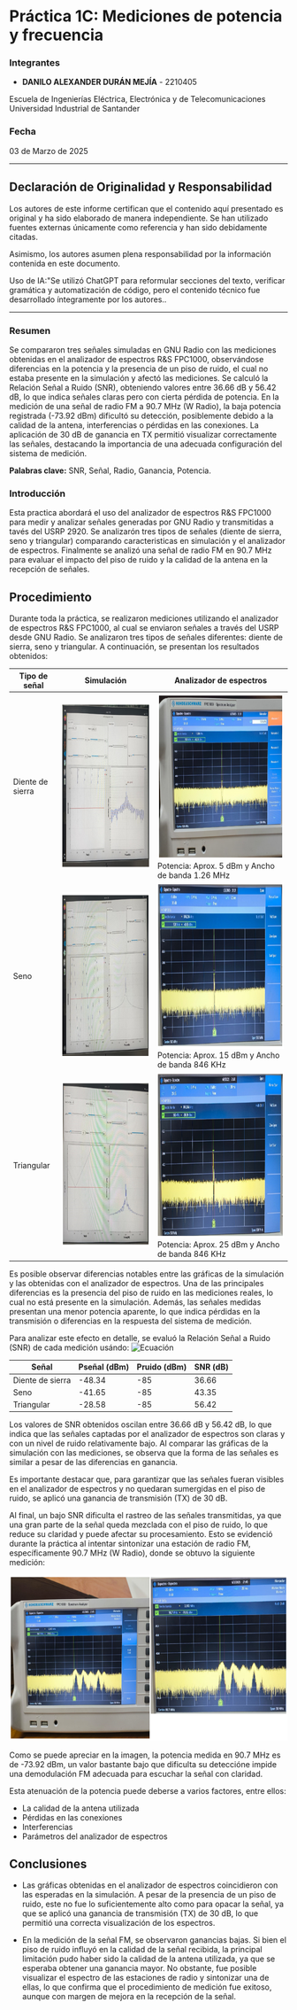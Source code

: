 # Práctica 1C: Mediciones de potencia y frecuencia

### Integrantes
- **DANILO ALEXANDER DURÁN MEJÍA** - 2210405
  
Escuela de Ingenierías Eléctrica, Electrónica y de Telecomunicaciones  
Universidad Industrial de Santander

### Fecha
03 de Marzo de 2025

---

## Declaración de Originalidad y Responsabilidad
Los autores de este informe certifican que el contenido aquí presentado es original y ha sido elaborado de manera independiente. Se han utilizado fuentes externas únicamente como referencia y han sido debidamente citadas.

Asimismo, los autores asumen plena responsabilidad por la información contenida en este documento. 

Uso de IA:"Se utilizó ChatGPT para reformular secciones del texto, verificar gramática y automatización de código, pero el contenido técnico fue desarrollado íntegramente por los autores..

---
### Resumen

Se compararon tres señales simuladas en GNU Radio con las mediciones obtenidas en el analizador de espectros R&S FPC1000, observándose diferencias en la potencia y la presencia de un piso de ruido, el cual no estaba presente en la simulación y afectó las mediciones. Se calculó la Relación Señal a Ruido (SNR), obteniendo valores entre 36.66 dB y 56.42 dB, lo que indica señales claras pero con cierta pérdida de potencia. En la medición de una señal de radio FM a 90.7 MHz (W Radio), la baja potencia registrada (-73.92 dBm) dificultó su detección, posiblemente debido a la calidad de la antena, interferencias o pérdidas en las conexiones. La aplicación de 30 dB de ganancia en TX permitió visualizar correctamente las señales, destacando la importancia de una adecuada configuración del sistema de medición.

**Palabras clave:** SNR, Señal, Radio, Ganancia, Potencia. 

### Introducción

Esta practica abordará el uso del analizador de espectros R&S FPC1000 para medir y analizar señales generadas por GNU Radio y transmitidas a tavés del USRP 2920. Se analizarón tres tipos de señales (diente de sierra, seno y triangular) comparando caracteristicas en simulación y el analizador de espectros. Finalmente se analizó una señal de radio FM en 90.7 MHz para evaluar el impacto del piso de ruido y la calidad de la antena en la recepción de señales.

## **Procedimiento**

Durante toda la práctica, se realizaron mediciones utilizando el analizador de espectros R&S FPC1000, al cual se enviaron señales a través del USRP desde GNU Radio. Se analizaron tres tipos de señales diferentes: diente de sierra, seno y triangular. A continuación, se presentan los resultados obtenidos:

| Tipo de señal | Simulación | Analizador de espectros |
|-----------------|-----------------|-----------------------|
| Diente de sierra | <img src="practica_1C/w25.PNG" height="300"> | <img src="practica_1C/w26.PNG" height="300"> Potencia: Aprox. 5 dBm y Ancho de banda 1.26 MHz |
| Seno | <img src="practica_1C/w27.PNG" height="300"> | <img src="practica_1C/w28.PNG" height="300"> Potencia: Aprox. 15 dBm y Ancho de banda 846 KHz |
| Triangular | <img src="practica_1C/w29.PNG" height="300"> | <img src="practica_1C/w30.PNG" height="300"> Potencia: Aprox. 25 dBm y Ancho de banda 846 KHz |

Es posible observar diferencias notables entre las gráficas de la simulación y las obtenidas con el analizador de espectros. Una de las principales diferencias es la presencia del piso de ruido en las mediciones reales, lo cual no está presente en la simulación. Además, las señales medidas presentan una menor potencia aparente, lo que indica pérdidas en la transmisión o diferencias en la respuesta del sistema de medición.

Para analizar este efecto en detalle, se evaluó la Relación Señal a Ruido (SNR) de cada medición usándo: ![Ecuación](https://latex.codecogs.com/png.latex?SNR_{dB}=P_{senal,%20dBm}-P_{ruido,%20dBm})

| Señal | Pseñal (dBm)                | Pruido (dBm) | SNR (dB) |
|-----------------|-----------------------| -----------------------|-----------------------|
| Diente de sierra | -48.34 | -85 | 36.66 |
| Seno  | -41.65 | -85 | 43.35 |
| Triangular | -28.58 | -85 | 56.42 |

Los valores de SNR obtenidos oscilan entre 36.66 dB y 56.42 dB, lo que indica que las señales captadas por el analizador de espectros son claras y con un nivel de ruido relativamente bajo. Al comparar las gráficas de la simulación con las mediciones, se observa que la forma de las señales es similar a pesar de las diferencias en ganancia.

Es importante destacar que, para garantizar que las señales fueran visibles en el analizador de espectros y no quedaran sumergidas en el piso de ruido, se aplicó una ganancia de transmisión (TX) de 30 dB.

Al final, un bajo SNR dificulta el rastreo de las señales transmitidas, ya que una gran parte de la señal queda mezclada con el piso de ruido, lo que reduce su claridad y puede afectar su procesamiento. Esto se evidenció durante la práctica al intentar sintonizar una estación de radio FM, específicamente 90.7 MHz (W Radio), donde se obtuvo la siguiente medición:

<img src="practica_1C/w31.PNG" height="300">

Como se puede apreciar en la imagen, la potencia medida en 90.7 MHz es de -73.92 dBm, un valor bastante bajo que dificulta su deteccióne impide una demodulación FM adecuada para escuchar la señal con claridad.

Esta atenuación de la potencia puede deberse a varios factores, entre ellos:
- La calidad de la antena utilizada
- Pérdidas en las conexiones
- Interferencias
- Parámetros del analizador de espectros

## **Conclusiones**

- Las gráficas obtenidas en el analizador de espectros coincidieron con las esperadas en la simulación. A pesar de la presencia de un piso de ruido, este no fue lo suficientemente alto como para opacar la señal, ya que se aplicó una ganancia de transmisión (TX) de 30 dB, lo que permitió una correcta visualización de los espectros.

- En la medición de la señal FM, se observaron ganancias bajas. Si bien el piso de ruido influyó en la calidad de la señal recibida, la principal limitación pudo haber sido la calidad de la antena utilizada, ya que se esperaba obtener una ganancia mayor. No obstante, fue posible visualizar el espectro de las estaciones de radio y sintonizar una de ellas, lo que confirma que el procedimiento de medición fue exitoso, aunque con margen de mejora en la recepción de la señal.
